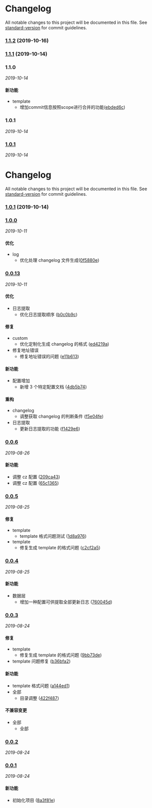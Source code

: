 # Changelog

All notable changes to this project will be documented in this file. See [standard-version](https://github.com/conventional-changelog/standard-version) for commit guidelines.

### [1.1.2](https://github.com/WenHaoHuang/changelog-sn/compare/v1.1.1...v1.1.2) (2019-10-16)

### [1.1.1](https://github.com/WenHaoHuang/changelog-sn/compare/v1.0.1...v1.1.1) (2019-10-14)

### 1.1.0

_2019-10-14_

#### 新功能


- template
  - 增加commit信息按照scope进行合并的功能([ebded6c](https://github.com/WenHaoHuang/changelog-sn/commit/ebded6c))

### 1.0.1

_2019-10-14_


### [1.0.1](https://github.com/WenHaoHuang/changelog-sn/compare/v1.0.0...v1.0.1)

_2019-10-14_

# Changelog

All notable changes to this project will be documented in this file. See [standard-version](https://github.com/conventional-changelog/standard-version) for commit guidelines.

### [1.0.1](https://github.com/WenHaoHuang/changelog-sn/compare/v1.0.0...v1.0.1) (2019-10-14)

### [1.0.0](https://github.com/WenHaoHuang/changelog-sn/compare/v0.0.8...v1.0.0)

_2019-10-11_

#### 优化

- log
  - 优化处理 changelog 文件生成([0f5880e](https://github.com/WenHaoHuang/changelog-sn/commit/0f5880e))

### [0.0.13](https://github.com/WenHaoHuang/changelog-sn/compare/v0.0.6...v0.0.13)

_2019-10-11_

#### 优化

- 日志提取
  - 优化日志提取顺序 ([b0c0b9c](https://github.com/WenHaoHuang/changelog-sn/commit/b0c0b9c))

#### 修复

- custom
  - 优化定制化生成 changelog 的格式 ([ed4219a](https://github.com/WenHaoHuang/changelog-sn/commit/ed4219a))
- 修复地址错误
  - 修复地址错误的问题 ([e11b613](https://github.com/WenHaoHuang/changelog-sn/commit/e11b613))

#### 新功能

- 配置增加
  - 新增 3 个特定配置文档 ([4db5b74](https://github.com/WenHaoHuang/changelog-sn/commit/4db5b74))

#### 重构

- changelog
  - 调整获取 changelog 的判断条件 ([f5e04fe](https://github.com/WenHaoHuang/changelog-sn/commit/f5e04fe))
- 日志提取
  - 更新日志提取的功能 ([f1429e6](https://github.com/WenHaoHuang/changelog-sn/commit/f1429e6))

### [0.0.6](https://github.com/WenHaoHuang/changelog-sn/compare/v0.0.5...v0.0.6)

_2019-08-26_

#### 新功能

- 调整 cz 配置 ([209ca43](https://github.com/WenHaoHuang/changelog-sn/commit/209ca43))
- 调整 cz 配置 ([65c1365](https://github.com/WenHaoHuang/changelog-sn/commit/65c1365))

### [0.0.5](https://github.com/WenHaoHuang/changelog-sn/compare/v0.0.4...v0.0.5)

_2019-08-25_

#### 修复

- template
  - template 格式问题测试 ([1d8a976](https://github.com/WenHaoHuang/changelog-sn/commit/1d8a976))
- template
  - 修复生成 template 的格式问题 ([c2cf2a5](https://github.com/WenHaoHuang/changelog-sn/commit/c2cf2a5))

### [0.0.4](https://github.com/WenHaoHuang/changelog-sn/compare/v0.0.3...v0.0.4)

_2019-08-25_

#### 新功能

- 数据层
  - 增加一种配置可供提取全部更新日志 ([760045d](https://github.com/WenHaoHuang/changelog-sn/commit/760045d))

### [0.0.3](https://github.com/WenHaoHuang/changelog-sn/compare/v0.0.2...v0.0.3)

_2019-08-24_

#### 修复

- template
  - 修复生成 template 的格式问题 ([9bb73de](https://github.com/WenHaoHuang/changelog-sn/commit/9bb73de))
- template 问题修复 ([b36bfa2](https://github.com/WenHaoHuang/changelog-sn/commit/b36bfa2))

#### 新功能

- template 格式问题 ([a144ed1](https://github.com/WenHaoHuang/changelog-sn/commit/a144ed1))
- 全部
  - 目录调整 ([422f487](https://github.com/WenHaoHuang/changelog-sn/commit/422f487))

#### 不兼容变更

- 全部
  - 全部

### [0.0.2](https://github.com/WenHaoHuang/changelog-sn/compare/v0.0.1...v0.0.2)

_2019-08-24_

### [0.0.1](https://github.com/WenHaoHuang/changelog-sn/compare/8a3f81e...v0.0.1)

_2019-08-24_

#### 新功能

- 初始化项目 ([8a3f81e](https://github.com/WenHaoHuang/changelog-sn/commit/8a3f81e))
